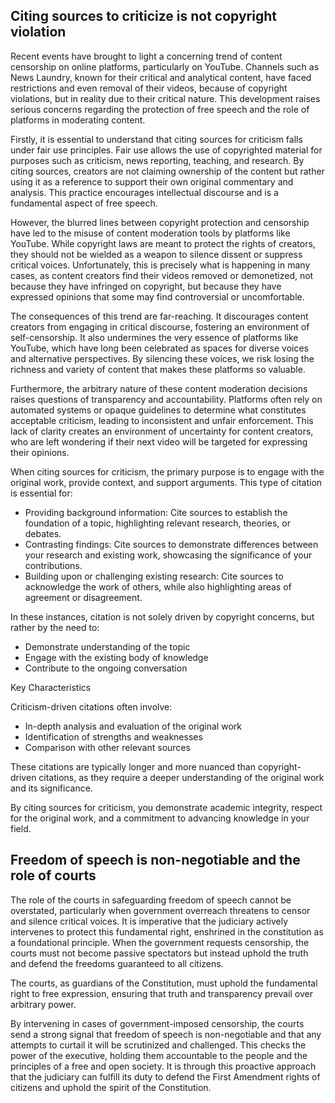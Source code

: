 
## Citing sources to criticize is not copyright violation

Recent events have brought to light a concerning trend of content censorship on online platforms, particularly on YouTube. Channels such as News Laundry, known for their critical and analytical content, have faced restrictions and even removal of their videos, because of copyright violations, but in reality due to their critical nature. This development raises serious concerns regarding the protection of free speech and the role of platforms in moderating content.

Firstly, it is essential to understand that citing sources for criticism falls under fair use principles. Fair use allows the use of copyrighted material for purposes such as criticism, news reporting, teaching, and research. By citing sources, creators are not claiming ownership of the content but rather using it as a reference to support their own original commentary and analysis. This practice encourages intellectual discourse and is a fundamental aspect of free speech.

However, the blurred lines between copyright protection and censorship have led to the misuse of content moderation tools by platforms like YouTube. While copyright laws are meant to protect the rights of creators, they should not be wielded as a weapon to silence dissent or suppress critical voices. Unfortunately, this is precisely what is happening in many cases, as content creators find their videos removed or demonetized, not because they have infringed on copyright, but because they have expressed opinions that some may find controversial or uncomfortable.

The consequences of this trend are far-reaching. It discourages content creators from engaging in critical discourse, fostering an environment of self-censorship. It also undermines the very essence of platforms like YouTube, which have long been celebrated as spaces for diverse voices and alternative perspectives. By silencing these voices, we risk losing the richness and variety of content that makes these platforms so valuable.

Furthermore, the arbitrary nature of these content moderation decisions raises questions of transparency and accountability. Platforms often rely on automated systems or opaque guidelines to determine what constitutes acceptable criticism, leading to inconsistent and unfair enforcement. This lack of clarity creates an environment of uncertainty for content creators, who are left wondering if their next video will be targeted for expressing their opinions.


When citing sources for criticism, the primary purpose is to engage with the original work, provide context, and support arguments. This type of citation is essential for:

- Providing background information: Cite sources to establish the foundation of a topic, highlighting relevant research, theories, or debates.
- Contrasting findings: Cite sources to demonstrate differences between your research and existing work, showcasing the significance of your contributions.
- Building upon or challenging existing research: Cite sources to acknowledge the work of others, while also highlighting areas of agreement or disagreement.

In these instances, citation is not solely driven by copyright concerns, but rather by the need to:

- Demonstrate understanding of the topic
- Engage with the existing body of knowledge
- Contribute to the ongoing conversation

Key Characteristics

Criticism-driven citations often involve:
- In-depth analysis and evaluation of the original work
- Identification of strengths and weaknesses
- Comparison with other relevant sources

These citations are typically longer and more nuanced than copyright-driven citations, as they require a deeper understanding of the original work and its significance.

By citing sources for criticism, you demonstrate academic integrity, respect for the original work, and a commitment to advancing knowledge in your field.

## Freedom of speech is non-negotiable and the role of courts

The role of the courts in safeguarding freedom of speech cannot be overstated, particularly when government overreach threatens to censor and silence critical voices. It is imperative that the judiciary actively intervenes to protect this fundamental right, enshrined in the constitution as a foundational principle. When the government requests censorship, the courts must not become passive spectators but instead uphold the truth and defend the freedoms guaranteed to all citizens.

The courts, as guardians of the Constitution, must uphold the fundamental right to free expression, ensuring that truth and transparency prevail over arbitrary power.

By intervening in cases of government-imposed censorship, the courts send a strong signal that freedom of speech is non-negotiable and that any attempts to curtail it will be scrutinized and challenged. This checks the power of the executive, holding them accountable to the people and the principles of a free and open society. It is through this proactive approach that the judiciary can fulfill its duty to defend the First Amendment rights of citizens and uphold the spirit of the Constitution.
